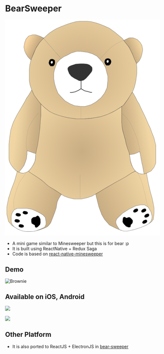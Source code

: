 # BearSweeper
![Brownie](./src/Brownie.svg)

- A mini game similar to Minesweeper but this is for bear :p
- It is built using ReactNative + Redux Saga
- Code is based on [react-native-minesweeper](https://github.com/HaxZz/react-native-minesweeper)

## Demo
![Brownie](http://g.recordit.co/mcR58mxmTF.gif)

## Available on iOS, Android
<a href="https://play.google.com/store/apps/details?id=com.bearsweeper"><img src="https://play.google.com/intl/en_us/badges/images/generic/en_badge_web_generic.png" width="100"></a>

<a href="https://itunes.apple.com/us/app/bearsweeper/id1447809603?ls=1&mt=8"><img src="http://www.kyaroru.com/assets/apps/appstore-a26fc5b38380272c92e9019a2eb8b45542a66814b3e2b203772db8904b9fb99f.svg" width="100"></a>

## Other Platform
- It is also ported to ReactJS + ElectronJS in [bear-sweeper](https://github.com/kyaroru/bear-sweeper)